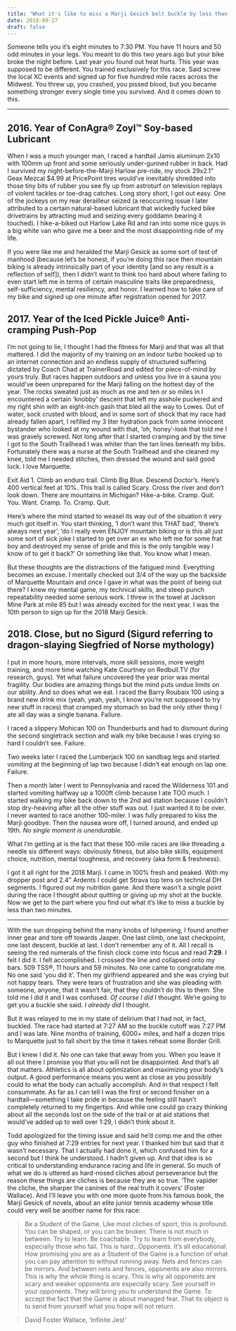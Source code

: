 ```yaml
---
title: "What it's like to miss a Marji Gesick belt buckle by less than two minutes"
date: 2018-09-27
draft: false 
---
```


Someone tells you it’s eight minutes to 7:30 PM. You have 11 hours and 50 odd minutes in your legs. You meant to do this two years ago but your bike broke the night before. Last year you found out heat hurts. This year was supposed to be different. You trained exclusively for this race. Said screw the local XC events and signed up for five hundred mile races across the Midwest. You threw up, you crashed, you pissed blood, but you became something stronger every single time you survived. And it comes down to this.

***

## 2016. Year of ConAgra® Zoyl™ Soy-based Lubricant

When I was a much younger man, I raced a hardtail Jamis aluminum 2x10 with 100mm up front and some seriously under-gunned rubber in back. Had I survived my night-before-the-Marji Harlow pre-ride, my stock 29x2.1” Geax Mezcal $4.99 at PricePoint tires would’ve inevitably shredded into those tiny bits of rubber you see fly up from astroturf on television replays of violent tackles or toe-drag catches. Long story short, I got out easy.
One of the jockeys on my rear derailleur seized (a reoccurring issue I later attributed to a certain natural-based lubricant that wickedly fucked bike drivetrains by attracting mud and seizing every goddamn bearing it touched). I hike-a-biked out Harlow Lake Rd and ran into some nice guys in a big white van who gave me a beer and the most disappointing ride of my life.

If you were like me and heralded the Marji Gesick as some sort of test of manhood (because let’s be honest, if you’re doing this race then mountain biking is already intrinsically part of your identity [and so any result is a reflection of self]), then I didn’t want to think too hard about where failing to even start left me in terms of certain masculine traits like preparedness, self-sufficiency, mental resiliency, and honor.
I learned how to take care of my bike and signed up one minute after registration opened for 2017.

## 2017. Year of the Iced Pickle Juice® Anti-cramping Push-Pop

I’m not going to lie, I thought I had the fitness for Marji and that was all that mattered. I did the majority of my training on an indoor turbo hooked up to an internet connection and an endless supply of structured suffering dictated by Coach Chad at TrainerRoad and edited for piece-of-mind by yours truly. But races happen outdoors and unless you live in a sauna you would’ve been unprepared for the Marji falling on the hottest day of the year. The rocks sweated just as much as me and ten or so miles in I encountered a certain ‘knobby’ descent that left my asshole puckered and my right shin with an eight-inch gash that bled all the way to Lowes. Out of water, sock crusted with blood, and in some sort of shock that my race had already fallen apart, I refilled my 3 liter hydration pack from some innocent bystander who looked at my wound with that, ‘oh, honey’-look that told me I was gravely screwed. Not long after that I started cramping and by the time I got to the South Trailhead I was whiter than the tan lines beneath my bibs. Fortunately there was a nurse at the South Trailhead and she cleaned my knee, told me I needed stitches, then dressed the wound and said good luck. I love Marquette.

Exit Aid 1. Climb an enduro trail. Climb Big Blue. Descend Doctor’s. Here’s 400 vertical feet at 10%. This trail is called Scary. Cross the river and don’t look down. There are mountains in Michigan? Hike-a-bike. Cramp. Quit. You. Want. Cramp. To. Cramp. Quit.

Here’s where the mind started to weasel its way out of the situation it very much got itself in. You start thinking, ‘I don’t want this THAT bad’, ‘there’s always next year’, ‘do I really even ENJOY mountain biking or is this all just some sort of sick joke I started to get over an ex who left me for some frat boy and destroyed my sense of pride and this is the only tangible way I know of to get it back?’ Or something like that. You know what I mean.

But these thoughts are the distractions of the fatigued mind. Everything becomes an excuse. I mentally checked out 3/4 of the way up the backside of Marquette Mountain and once I gave in what was the point of being out there? I knew my mental game, my technical skills, and steep punch repeatability needed some serious work. I threw in the towel at Jackson Mine Park at mile 85 but I was already excited for the next year. I was the 10th person to sign up for the 2018 Marji Gesick.

## 2018. Close, but no Sigurd (Sigurd referring to dragon-slaying Siegfried of Norse mythology)
I put in more hours, more intervals, more skill sessions, more weight training, and more time watching Kate Courtney on Redbull.TV (for research, guys). Yet what failure uncovered the year prior was mental fragility. Our bodies are amazing things but the mind puts undue limits on our ability. And so does what we eat. I raced the Barry Roubaix 100 using a brand new drink mix (yeah, yeah, yeah, I know you’re not supposed to try new stuff in races) that cramped my stomach so bad the only other thing I ate all day was a single banana. Failure. 

I raced a slippery Mohican 100 on Thunderburts and had to dismount during the second singletrack section and walk my bike because I was crying so hard I couldn’t see. Failure.

Two weeks later I raced the Lumberjack 100 on sandbag legs and started vomiting at the beginning of lap two because I didn’t eat enough on lap one. Failure.

Then a month later I went to Pennsylvania and raced the Wilderness 101 and started vomiting halfway up a 1000ft climb because I ate TOO much. I started walking my bike back down to the 2nd aid station because I couldn’t stop dry-heaving after all the other stuff was out. I just wanted it to be over. I never wanted to race another 100-miler. I was fully prepared to kiss the Marji goodbye. Then the nausea wore off, I turned around, and ended up 19th. *No single moment is unendurable.*

What I’m getting at is the fact that these 100-mile races are like threading a needle six different ways: obviously fitness, but also bike skills, equipment choice, nutrition, mental toughness, and recovery (aka form & freshness).

I got it all right for the 2018 Marji. I came in 100% fresh and peaked. With my dropper post and 2.4” Ardents I could get Strava top tens on technical DH segments. I figured out my nutrition game. And there wasn’t a single point during the race I thought about quitting or giving up my shot at the buckle.
Now we get to the part where you find out what it’s like to miss a buckle by less than two minutes.

***

With the sun dropping behind the many knobs of Ishpeming, I found another inner gear and tore off towards Jasper. One last climb, one last checkpoint, one last descent, buckle at last. I don’t remember any of it. All I recall is seeing the red numerals of the finish clock come into focus and read **7:29**. I felt I did it. I felt accomplished. I crossed the line and collapsed onto my bars. 509 TSS®, 11 hours and 59 minutes. No one came to congratulate me. No one said ‘you did it’. Then my girlfriend appeared and she was crying but not happy tears. They were tears of frustration and she was pleading with someone, anyone, that it wasn’t fair, that they couldn’t do this to them. She told me I did it and I was confused. *Of course I did* I thought. We’re going to get you a buckle she said. *I already did* I thought. 

But it was relayed to me in my state of delirium that I had not, in fact, buckled. The race had started at 7:27 AM so the buckle cutoff was 7:27 PM and I was late. Nine months of training, 6000+ miles, and half a dozen trips to Marquette just to fall short by the time it takes reheat some Border Grill.

But I knew I did it. No one can take that away from you. When you leave it all out there I promise you that you will not be disappointed. And that’s all that matters. 
Athletics is all about optimization and maximizing your body’s output. A good performance means you went as close as you possibly could to what the body can actually accomplish. And in that respect I felt consummate. As far as I can tell I was the first or second finisher on a hardtail—something I take pride in because the feeling still hasn’t completely returned to my fingertips. And while one could go crazy thinking about all the seconds lost on the side of the trail or at aid stations that would’ve added up to well over 1:29, I didn’t think about it.

Todd apologized for the timing issue and said he’d comp me and the other guy who finished at 7:29 entries for next year. I thanked him but said that it wasn’t necessary. That I actually had done it, which confused him for a second but I think he understood. I hadn’t given up. And that idea is so critical to understanding endurance racing and life in general. So much of what we do is uttered as hard-nosed cliches about perseverance but the reason these things are cliches is because they are so true. ‘The vapider the cliche, the sharper the canines of the real truth it covers’ (Foster Wallace). And I’ll leave you with one more quote from his famous book, the Marji Gesick of novels, about an elite junior tennis academy whose title could very well be another name for this race:

> Be a Student of the Game. Like most cliches of sport, this is profound. You can be shaped, or you can be broken. There is not much in between. Try to learn. Be coachable. Try to learn from everybody, especially those who fail. This is hard…Opponents. It’s all educational. How promising you are as a Student of the Game is a function of what you can pay attention to without running away. Nets and fences can be mirrors. And between nets and fences, opponents are also mirrors. This is why the whole thing is scary. This is why all opponents are scary and weaker opponents are especially scary. See yourself in your opponents. They will bring you to understand the Game. To accept the fact that the Game is about managed fear. That its object is to send from yourself what you hope will not return.

> David Foster Wallace, ‘Infinite Jest’
